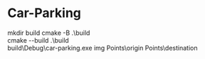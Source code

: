 # Car-Parking
mkdir build
cmake -B .\build\
cmake --build .\build\
build\Debug\car-parking.exe img Points\origin Points\destination
